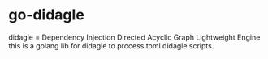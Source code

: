 # go-didagle

didagle = Dependency Injection Directed Acyclic Graph Lightweight Engine
this is a golang lib for didagle to process toml didagle scripts.